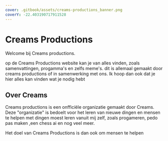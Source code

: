 ```yaml
---
cover: .gitbook/assets/creams-productions_banner.png
coverY: -22.403190717911528
---
```


# Creams Productions

Welcome bij Creams productions.&#x20;

op de Creams Productions website kan je van alles vinden, zoals samenvattingen, progamma's en zelfs meme's. dit is allemaal gemaakt door creams productions of in samenwerking met ons. Ik hoop dan ook dat je hier alles kan vinden wat je nodig hebt

## Over Creams

Creams productions is een onfficiële organizatie gemaakt door Creams. Deze "organizatie"  is bedoelt voor het leren van nieuwe dingen en mensen te helpen met dingen moest leren vanuit mij zelf, zoals progameren, pedo pas maken ,een chess ai en nog veel meer.

Het doel van Creams Productions is dan ook om mensen te helpen
